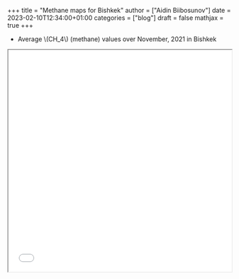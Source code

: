 +++
title = "Methane maps for Bishkek"
author = ["Aidin Biibosunov"]
date = 2023-02-10T12:34:00+01:00
categories = ["blog"]
draft = false
mathjax = true
+++

-   Average \\(CH\_4\\) (methane) values over November, 2021 in Bishkek

<iframe src="/methane_project/ch4_November_2021_Bishkek.html" width="100%" height="500"></iframe>